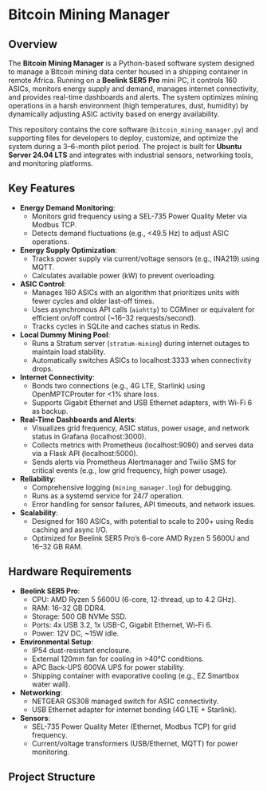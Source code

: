 # Bitcoin Mining Manager

## Overview
The **Bitcoin Mining Manager** is a Python-based software system designed to manage a Bitcoin mining data center housed in a shipping container in remote Africa. Running on a **Beelink SER5 Pro** mini PC, it controls 160 ASICs, monitors energy supply and demand, manages internet connectivity, and provides real-time dashboards and alerts. The system optimizes mining operations in a harsh environment (high temperatures, dust, humidity) by dynamically adjusting ASIC activity based on energy availability.

This repository contains the core software (`bitcoin_mining_manager.py`) and supporting files for developers to deploy, customize, and optimize the system during a 3–6-month pilot period. The project is built for **Ubuntu Server 24.04 LTS** and integrates with industrial sensors, networking tools, and monitoring platforms.

## Key Features
- **Energy Demand Monitoring**:
  - Monitors grid frequency using a SEL-735 Power Quality Meter via Modbus TCP.
  - Detects demand fluctuations (e.g., <49.5 Hz) to adjust ASIC operations.
- **Energy Supply Optimization**:
  - Tracks power supply via current/voltage sensors (e.g., INA219) using MQTT.
  - Calculates available power (kW) to prevent overloading.
- **ASIC Control**:
  - Manages 160 ASICs with an algorithm that prioritizes units with fewer cycles and older last-off times.
  - Uses asynchronous API calls (`aiohttp`) to CGMiner or equivalent for efficient on/off control (~16–32 requests/second).
  - Tracks cycles in SQLite and caches status in Redis.
- **Local Dummy Mining Pool**:
  - Runs a Stratum server (`stratum-mining`) during internet outages to maintain load stability.
  - Automatically switches ASICs to localhost:3333 when connectivity drops.
- **Internet Connectivity**:
  - Bonds two connections (e.g., 4G LTE, Starlink) using OpenMPTCProuter for <1% share loss.
  - Supports Gigabit Ethernet and USB Ethernet adapters, with Wi-Fi 6 as backup.
- **Real-Time Dashboards and Alerts**:
  - Visualizes grid frequency, ASIC status, power usage, and network status in Grafana (localhost:3000).
  - Collects metrics with Prometheus (localhost:9090) and serves data via a Flask API (localhost:5000).
  - Sends alerts via Prometheus Alertmanager and Twilio SMS for critical events (e.g., low grid frequency, high power usage).
- **Reliability**:
  - Comprehensive logging (`mining_manager.log`) for debugging.
  - Runs as a systemd service for 24/7 operation.
  - Error handling for sensor failures, API timeouts, and network issues.
- **Scalability**:
  - Designed for 160 ASICs, with potential to scale to 200+ using Redis caching and async I/O.
  - Optimized for Beelink SER5 Pro’s 6-core AMD Ryzen 5 5600U and 16–32 GB RAM.

## Hardware Requirements
- **Beelink SER5 Pro**:
  - CPU: AMD Ryzen 5 5600U (6-core, 12-thread, up to 4.2 GHz).
  - RAM: 16–32 GB DDR4.
  - Storage: 500 GB NVMe SSD.
  - Ports: 4x USB 3.2, 1x USB-C, Gigabit Ethernet, Wi-Fi 6.
  - Power: 12V DC, ~15W idle.
- **Environmental Setup**:
  - IP54 dust-resistant enclosure.
  - External 120mm fan for cooling in >40°C conditions.
  - APC Back-UPS 600VA UPS for power stability.
  - Shipping container with evaporative cooling (e.g., EZ Smartbox water wall).
- **Networking**:
  - NETGEAR GS308 managed switch for ASIC connectivity.
  - USB Ethernet adapter for internet bonding (4G LTE + Starlink).
- **Sensors**:
  - SEL-735 Power Quality Meter (Ethernet, Modbus TCP) for grid frequency.
  - Current/voltage transformers (USB/Ethernet, MQTT) for power monitoring.

## Project Structure
